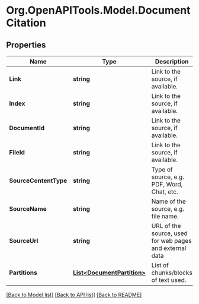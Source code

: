 # Org.OpenAPITools.Model.DocumentCitation

## Properties

Name | Type | Description | Notes
------------ | ------------- | ------------- | -------------
**Link** | **string** | Link to the source, if available. | [optional] 
**Index** | **string** | Link to the source, if available. | [optional] 
**DocumentId** | **string** | Link to the source, if available. | [optional] 
**FileId** | **string** | Link to the source, if available. | [optional] 
**SourceContentType** | **string** | Type of source, e.g. PDF, Word, Chat, etc. | [optional] 
**SourceName** | **string** | Name of the source, e.g. file name. | [optional] 
**SourceUrl** | **string** | URL of the source, used for web pages and external data | [optional] 
**Partitions** | [**List&lt;DocumentPartition&gt;**](DocumentPartition.md) | List of chunks/blocks of text used. | [optional] 

[[Back to Model list]](../README.md#documentation-for-models) [[Back to API list]](../README.md#documentation-for-api-endpoints) [[Back to README]](../README.md)

